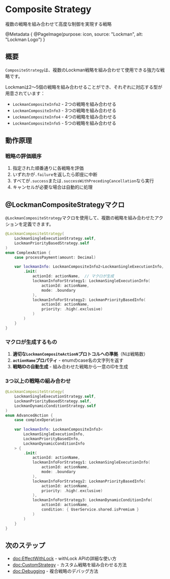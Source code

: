 # Composite Strategy

複数の戦略を組み合わせて高度な制御を実現する戦略

@Metadata {
    @PageImage(purpose: icon, source: "Lockman", alt: "Lockman Logo")
}

## 概要

`CompositeStrategy`は、複数のLockman戦略を組み合わせて使用できる強力な戦略です。

Lockmanは2〜5個の戦略を組み合わせることができ、それぞれに対応する型が用意されています：
- `LockmanCompositeInfo2` - 2つの戦略を組み合わせる
- `LockmanCompositeInfo3` - 3つの戦略を組み合わせる
- `LockmanCompositeInfo4` - 4つの戦略を組み合わせる
- `LockmanCompositeInfo5` - 5つの戦略を組み合わせる

## 動作原理

### 戦略の評価順序

1. 指定された順番通りに各戦略を評価
2. いずれかが`.failure`を返したら即座に中断
3. すべてが`.success`または`.successWithPrecedingCancellation`なら実行
4. キャンセルが必要な場合は自動的に処理

## @LockmanCompositeStrategyマクロ

`@LockmanCompositeStrategy`マクロを使用して、複数の戦略を組み合わせたアクションを定義できます。

```swift
@LockmanCompositeStrategy(
    LockmanSingleExecutionStrategy.self,
    LockmanPriorityBasedStrategy.self
)
enum ComplexAction {
    case processPayment(amount: Decimal)
    
    var lockmanInfo: LockmanCompositeInfo2<LockmanSingleExecutionInfo, LockmanPriorityBasedInfo> {
        .init(
            actionId: actionName,  // マクロが生成
            lockmanInfoForStrategy1: LockmanSingleExecutionInfo(
                actionId: actionName,
                mode: .boundary
            ),
            lockmanInfoForStrategy2: LockmanPriorityBasedInfo(
                actionId: actionName,
                priority: .high(.exclusive)
            )
        )
    }
}
```

### マクロが生成するもの

1. **適切な`LockmanCompositeActionN`プロトコルへの準拠**（Nは戦略数）
2. **`actionName`プロパティ** - enumのcase名の文字列を返す
3. **戦略IDの自動生成** - 組み合わせた戦略から一意のIDを生成

### 3つ以上の戦略の組み合わせ

```swift
@LockmanCompositeStrategy(
    LockmanSingleExecutionStrategy.self,
    LockmanPriorityBasedStrategy.self,
    LockmanDynamicConditionStrategy.self
)
enum AdvancedAction {
    case complexOperation
    
    var lockmanInfo: LockmanCompositeInfo3<
        LockmanSingleExecutionInfo,
        LockmanPriorityBasedInfo,
        LockmanDynamicConditionInfo
    > {
        .init(
            actionId: actionName,
            lockmanInfoForStrategy1: LockmanSingleExecutionInfo(
                actionId: actionName,
                mode: .boundary
            ),
            lockmanInfoForStrategy2: LockmanPriorityBasedInfo(
                actionId: actionName,
                priority: .high(.exclusive)
            ),
            lockmanInfoForStrategy3: LockmanDynamicConditionInfo(
                actionId: actionName,
                condition: { UserService.shared.isPremium }
            )
        )
    }
}
```

## 次のステップ

- <doc:EffectWithLock> - withLock APIの詳細な使い方
- <doc:CustomStrategy> - カスタム戦略を組み合わせる方法
- <doc:Debugging> - 複合戦略のデバッグ方法
